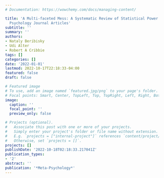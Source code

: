 ```yaml
---
# Documentation: https://wowchemy.com/docs/managing-content/

title: 'A Multi-faceted Mess: A Systematic Review of Statistical Power Analysis in
  Psychology Journal Articles'
subtitle: ''
summary: ''
authors:
- Nataly Beribisky
- Udi Alter
- Robert A Cribbie
tags: []
categories: []
date: '2022-01-01'
lastmod: 2022-10-17T22:18:33-04:00
featured: false
draft: false

# Featured image
# To use, add an image named `featured.jpg/png` to your page's folder.
# Focal points: Smart, Center, TopLeft, Top, TopRight, Left, Right, BottomLeft, Bottom, BottomRight.
image:
  caption: ''
  focal_point: ''
  preview_only: false

# Projects (optional).
#   Associate this post with one or more of your projects.
#   Simply enter your project's folder or file name without extension.
#   E.g. `projects = ["internal-project"]` references `content/project/deep-learning/index.md`.
#   Otherwise, set `projects = []`.
projects: []
publishDate: '2022-10-18T02:18:33.217041Z'
publication_types:
- '2'
abstract: ''
publication: '*Meta-Psychology*'
---
```

